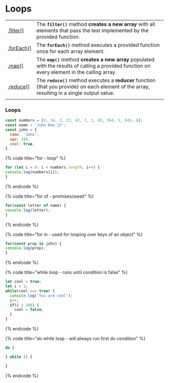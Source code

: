 # Loops

|  |  |
| :--- | :--- |
| [.filter\(\)](https://developer.mozilla.org/en-US/docs/Web/JavaScript/Reference/Global_Objects/Array/filter) | The **`filter()`** method **creates a new array** with all elements that pass the test implemented by the provided function. |
| [.forEach\(\)](https://developer.mozilla.org/en-US/docs/Web/JavaScript/Reference/Global_Objects/Array/forEach) | The **`forEach()`** method executes a provided function once for each array element. |
| [.map\(\)](https://developer.mozilla.org/en-US/docs/Web/JavaScript/Reference/Global_Objects/Array/map) | The **`map()`** method **creates a new array** populated with the results of calling a provided function on every element in the calling array. |
| [.reduce\(\)](https://developer.mozilla.org/en-US/docs/Web/JavaScript/Reference/Global_Objects/Array/Reduce) | The **`reduce()`** method executes a **reducer** function \(that you provide\) on each element of the array, resulting in a single output value. |
|  |  |

### Loops

```javascript
const numbers = [2, 34, 3, 23, 42, 3, 1, 65, 364, 5, 645, 6];
const name = 'John Doe 🙋‍♂️';
const john = {
  name: 'John',
  age: 100,
  cool: true,
}
```

{% code title="for - loop" %}
```javascript
for (let i = 0; i < numbers.length; i++) {
console.log(numbers[i]);
}
```
{% endcode %}

{% code title="for of - promises/await" %}
```javascript
for(const letter of name) {
console.log(letter);
}
```
{% endcode %}

{% code title="for in - used for looping over keys of an object" %}
```javascript
for(const prop in john) {
console.log(prop);
}
```
{% endcode %}

{% code title="while loop - runs until condition is false" %}
```javascript
let cool = true;
let i = 1;
while(cool === true) {
  console.log('You are cool');
  i++;
  if(i > 100) {
    cool = false;
  }
}
```
{% endcode %}

{% code title="do while loop - will always run first do condition" %}
```javascript
do {

} while () {

}
```
{% endcode %}

